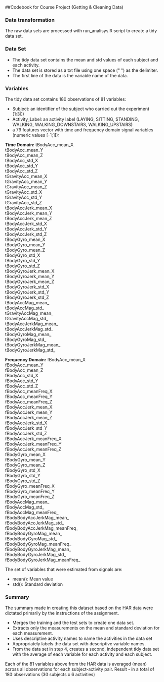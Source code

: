 ##Codebook for Course Project (Getting & Cleaning Data)

### Data transformation

The raw data sets are processed with run_analisys.R script to create a tidy data set.

### Data Set
* The tidy data set contains the mean and std values of each subject and each activity.
* The data set is stored as a txt file using one space (" ") as the delimiter.
* The first line of the data is the variable name of the data.

### Variables

The tidy data set contains 180 observations of 81 variables:
* Subject: an identifier of the subject who carried out the experiment (1:30)
* Activity_Label: an activity label (LAYING, SITTING, STANDING, WALKING, WALKING_DOWNSTAIRS, WALKING_UPSTAIRS)
* a 79 features vector with time and frequency domain signal variables (numeric values [-1;1]):

**Time Domain:**
tBodyAcc_mean_X  
tBodyAcc_mean_Y  
tBodyAcc_mean_Z  
tBodyAcc_std_X  
tBodyAcc_std_Y  
tBodyAcc_std_Z  
tGravityAcc_mean_X  
tGravityAcc_mean_Y  
tGravityAcc_mean_Z  
tGravityAcc_std_X  
tGravityAcc_std_Y  
tGravityAcc_std_Z  
tBodyAccJerk_mean_X  
tBodyAccJerk_mean_Y  
tBodyAccJerk_mean_Z  
tBodyAccJerk_std_X  
tBodyAccJerk_std_Y  
tBodyAccJerk_std_Z  
tBodyGyro_mean_X  
tBodyGyro_mean_Y  
tBodyGyro_mean_Z  
tBodyGyro_std_X  
tBodyGyro_std_Y  
tBodyGyro_std_Z  
tBodyGyroJerk_mean_X  
tBodyGyroJerk_mean_Y  
tBodyGyroJerk_mean_Z  
tBodyGyroJerk_std_X  
tBodyGyroJerk_std_Y  
tBodyGyroJerk_std_Z  
tBodyAccMag_mean_  
tBodyAccMag_std_  
tGravityAccMag_mean_  
tGravityAccMag_std_  
tBodyAccJerkMag_mean_  
tBodyAccJerkMag_std_  
tBodyGyroMag_mean_  
tBodyGyroMag_std_  
tBodyGyroJerkMag_mean_  
tBodyGyroJerkMag_std_

**Frequency Domain:**
fBodyAcc_mean_X  
fBodyAcc_mean_Y  
fBodyAcc_mean_Z  
fBodyAcc_std_X  
fBodyAcc_std_Y  
fBodyAcc_std_Z  
fBodyAcc_meanFreq_X  
fBodyAcc_meanFreq_Y  
fBodyAcc_meanFreq_Z  
fBodyAccJerk_mean_X  
fBodyAccJerk_mean_Y  
fBodyAccJerk_mean_Z  
fBodyAccJerk_std_X  
fBodyAccJerk_std_Y  
fBodyAccJerk_std_Z  
fBodyAccJerk_meanFreq_X  
fBodyAccJerk_meanFreq_Y  
fBodyAccJerk_meanFreq_Z  
fBodyGyro_mean_X  
fBodyGyro_mean_Y  
fBodyGyro_mean_Z  
fBodyGyro_std_X  
fBodyGyro_std_Y  
fBodyGyro_std_Z  
fBodyGyro_meanFreq_X  
fBodyGyro_meanFreq_Y  
fBodyGyro_meanFreq_Z  
fBodyAccMag_mean_  
fBodyAccMag_std_  
fBodyAccMag_meanFreq_  
fBodyBodyAccJerkMag_mean_  
fBodyBodyAccJerkMag_std_  
fBodyBodyAccJerkMag_meanFreq_  
fBodyBodyGyroMag_mean_  
fBodyBodyGyroMag_std_  
fBodyBodyGyroMag_meanFreq_  
fBodyBodyGyroJerkMag_mean_  
fBodyBodyGyroJerkMag_std_  
fBodyBodyGyroJerkMag_meanFreq_

The set of variables that were estimated from signals are: 
* mean(): Mean value
* std(): Standard deviation

### Summary

The summary made in creating this dataset based on the HAR data were dictated primarily by the instructions of the assignment.
* Merges the training and the test sets to create one data set.
* Extracts only the measurements on the mean and standard deviation for each measurement. 
* Uses descriptive activity names to name the activities in the data set
* Appropriately labels the data set with descriptive variable names. 
* From the data set in step 4, creates a second, independent tidy data set with the average of each variable for each activity and each subject.

Each of the 81 variables above from the HAR data is averaged (mean) across all observations for each subject-activity pair. Result - in a total of 180 observations (30 subjects x 6 activities)
